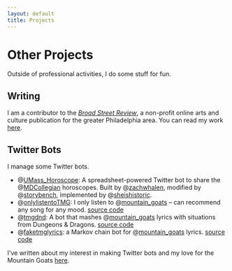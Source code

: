 ```yaml
---
layout: default
title: Projects
---
```


# Other Projects

Outside of professional activities, I do some stuff for fun.

## Writing

I am a contributor to the [*Broad Street Review*](https://www.broadstreetreview.com/), a non-profit online arts and culture publication for the greater Philadelphia area. You can read my work [here](https://emilyesten.com/tags/broad+street+review/). 

## Twitter Bots
I manage some Twitter bots.

- @[UMass_Horoscope](https://twitter.com/UMass_Horoscope): A spreadsheet-powered Twitter bot to share the @[MDCollegian](https://twitter.com/MDCollegian) horoscopes. Built by @[zachwhalen](https://twitter.com/zachwhalen), modified by @[storybench](https://twitter.com/storybench), implemented by @[sheishistoric](https://twitter.com/sheishistoric).
- @[onlylistentoTMG](https://twitter.com/onlylistentoTMG): I only listen to @[mountain_goats](https://twitter.com/mountain_goats) – can recommend any song for any mood. [source code](https://github.com/sheishistoric/onlylistentotmg)
- @[tmgdnd](https://twitter.com/tmgdnd): A bot that mashes @[mountain_goats](https://twitter.com/mountain_goats) lyrics with situations from Dungeons & Dragons. [source code](https://github.com/sheishistoric/tmgdnd)
- @[faketmglyrics](https://twitter.com/faketmglyrics): a Markov chain bot for @[mountain_goats](https://twitter.com/mountain_goats) lyrics. [source code](https://github.com/sheishistoric/faketmglyrics)

I've written about my interest in making Twitter bots and my love for the Mountain Goats [here](https://emilyesten.com/highlights/i-only-make-bots-for-the-mountain-goats/).
